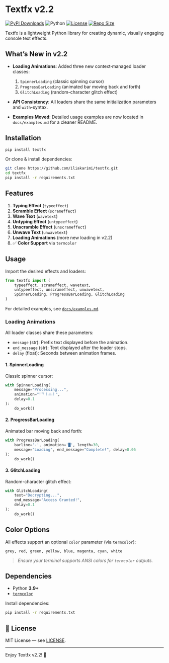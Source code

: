 # Textfx v2.2

[![PyPI Downloads](https://static.pepy.tech/badge/textfx)](https://pepy.tech/project/textfx)
![Python](https://img.shields.io/badge/python-3.9%2B-blue)
[![License](https://img.shields.io/github/license/iliakarimi/textfx)](https://github.com/iliakarimi/textfx/blob/main/LICENSE)
[![Repo Size](https://img.shields.io/github/repo-size/iliakarimi/textfx)](https://github.com/iliakarimi/textfx)

Textfx is a lightweight Python library for creating dynamic, visually engaging console text effects.

## What’s New in v2.2

* **Loading Animations**: Added three new context‑managed loader classes:

  1. `SpinnerLoading` (classic spinning cursor)
  2. `ProgressBarLoading` (animated bar moving back and forth)
  3. `GlitchLoading` (random-character glitch effect)
* **API Consistency**: All loaders share the same initialization parameters and `with`-syntax.
* **Examples Moved**: Detailed usage examples are now located in `docs/examples.md` for a cleaner README.

## Installation

```bash
pip install textfx
```

Or clone & install dependencies:

```bash
git clone https://github.com/iliakarimi/textfx.git
cd textfx
pip install -r requirements.txt
```

## Features

1. **Typing Effect** (`typeeffect`)
2. **Scramble Effect** (`scrameffect`)
3. **Wave Text** (`wavetext`)
4. **Untyping Effect** (`untypeeffect`)
5. **Unscramble Effect** (`unscrameffect`)
6. **Unwave Text** (`unwavetext`)
7. **Loading Animations** (more new loading in v2.2)
8. ✅ **Color Support** via `termcolor`

## Usage

Import the desired effects and loaders:

```python
from textfx import (
    typeeffect, scrameffect, wavetext,
    untypeeffect, unscrameffect, unwavetext,
    SpinnerLoading, ProgressBarLoading, GlitchLoading
)
```

For detailed examples, see [`docs/examples.md`](docs/examples.md).

### Loading Animations

All loader classes share these parameters:

* `message` (str): Prefix text displayed before the animation.
* `end_message` (str): Text displayed after the loader stops.
* `delay` (float): Seconds between animation frames.

#### 1. SpinnerLoading

Classic spinner cursor:

```python
with SpinnerLoading(
    message="Processing...",
    animation="⠋⠙⠸⠴⠦⠇",
    delay=0.1
):
    do_work()
```

#### 2. ProgressBarLoading

Animated bar moving back and forth:

```python
with ProgressBarLoading(
    barline='-', animation='█', length=30,
    message="Loading", end_message="Complete!", delay=0.05
):
    do_work()
```

#### 3. GlitchLoading

Random-character glitch effect:

```python
with GlitchLoading(
    text="Decrypting...",
    end_message="Access Granted!",
    delay=0.1
):
    do_work()
```

## Color Options

All effects support an optional `color` parameter (via `termcolor`):

```
grey, red, green, yellow, blue, magenta, cyan, white
```

> *Ensure your terminal supports ANSI colors for `termcolor` outputs.*

## Dependencies

* Python **3.9+**
* [`termcolor`](https://pypi.org/project/termcolor/)

Install dependencies:

```bash
pip install -r requirements.txt
```

## 📄 License

MIT License — see [LICENSE](LICENSE).

---

Enjoy Textfx v2.2! 🎉
